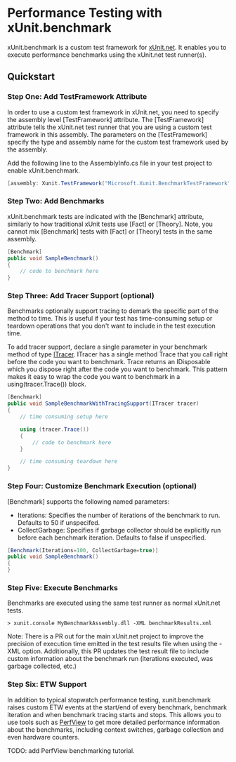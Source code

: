 # Performance Testing with xUnit.benchmark

xUnit.benchmark is a custom test framework for [xUnit.net](http://xunit.github.io/).
It enables you to execute performance benchmarks using the xUnit.net test
runner(s).

## Quickstart

### Step One: Add TestFramework Attribute

In order to use a custom test framework in xUnit.net, you need to specify the
assembly level [TestFramework] attribute. The [TestFramework] attribute tells
the xUnit.net test runner that you are using a custom test framework in this
assembly. The parameters on the [TestFramework] specify the type and assembly
name for the custom test framework used by the assembly.

Add the following line to the AssemblyInfo.cs file in your test project to enable
xUnit.benchmark.

```csharp
[assembly: Xunit.TestFramework("Microsoft.Xunit.BenchmarkTestFramework", "Xunit.Benchmark")]
```

### Step Two: Add Benchmarks

xUnit.benchmark tests are indicated with the [Benchmark] attribute, similarly to
how traditional xUnit tests use [Fact] or [Theory]. Note, you cannot mix
[Benchmark] tests with [Fact] or [Theory] tests in the same assembly.

```csharp
[Benchmark]
public void SampleBenchmark()
{
    // code to benchmark here
}
```

### Step Three: Add Tracer Support (optional)

Benchmarks optionally support tracing to demark the specific part of the method
to time. This is useful if your test has time-consuming setup or teardown
operations that you don't want to include in the test execution time.

To add tracer support, declare a single parameter in your benchmark method of
type [ITracer](https://github.com/devhawk/xunit.benchmark/blob/master/xunit.benchmark/ITracer.cs).
ITracer has a single method Trace that you call right before the code you want
to benchmark. Trace returns an IDisposable which you dispose right after the
code you want to benchmark. This pattern makes it easy to wrap the code you want
to benchmark in a using(tracer.Trace()) block.

```csharp
[Benchmark]
public void SampleBenchmarkWithTracingSupport(ITracer tracer)
{
    // time consuming setup here

    using (tracer.Trace())
    {
        // code to benchmark here
    }

    // time consuming teardown here
}
```

### Step Four: Customize Benchmark Execution (optional)

[Benchmark] supports the following named parameters:
 * Iterations: Specifies the number of iterations of the benchmark to run.
 Defaults to 50 if unspecifed.
 * CollectGarbage: Specifies if garbage collector should be explicitly run
 before each benchmark iteration. Defaults to false if unspecified.

```csharp
[Benchmark(Iterations=100, CollectGarbage=true)]
public void SampleBenchmark()
{
}
```

### Step Five: Execute Benchmarks
Benchmarks are executed using the same test runner as normal xUnit.net tests.

```
> xunit.console MyBenchmarkAssembly.dll -XML benchmarkResults.xml
```

Note: There is a PR out for the main xUnit.net project to improve the precision
of execution time emitted in the test results file when using the -XML option.
Additionally, this PR updates the test result file to include custom information
about the benchmark run (iterations executed, was garbage collected, etc.)

### Step Six: ETW Support

In addition to typical stopwatch performance testing, xunit.benchmark raises
custom ETW events at the start/end of every benchmark, benchmark iteration and
when benchmark tracing starts and stops. This allows you to use tools such as
[PerfView](http://channel9.msdn.com/Series/PerfView-Tutorial) to get more
detailed performance information about the benchmarks, including context switches,
garbage collection and even hardware counters.

TODO: add PerfView benchmarking tutorial.
